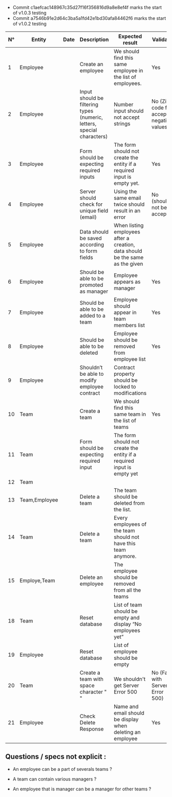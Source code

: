 - Commit c1aefcac148967c35d27f16f356816d9a8e8ef4f marks the start of v1.0.3 testing
- Commit a7546b91e2d64c3ba5a1fd42e1bd30afa84462f6 marks the start of v1.0.2 testing

| N° | Entity        | Date | Description                                                            | Expected result                                                               | Validated                                  |
| -- | ------------- | ---- | ---------------------------------------------------------------------- | ----------------------------------------------------------------------------- | ------------------------------------------ |
| 1  | Employee      |      | Create an employee                                                     | We should find this same employee in the list of employees.                   | Yes                                        |
| 2  | Employee      |      | Input should be filtering types (numeric, letters, special characters) | Number input should not accept strings                                        | No (Zip code field accept negative values) |
| 3  | Employee      |      | Form should be expecting required inputs                               | The form should not create the entity if a required input is empty yet.       | Yes                                        |
| 4  | Employee      |      | Server should check for unique field (email)                           | Using the same email twice should result in an error                          | No (should not be accepted)                |
| 5  | Employee      |      | Data should be saved according to form fields                          | When listing employees after a creation, data should be the same as the given |                                            |
| 6  | Employee      |      | Should be able to be promoted as manager                               | Employee appears as manager                                                   | Yes                                        |
| 7  | Employee      |      | Should be able to be added to a team                                   | Employee should appear in team members list                                   | Yes                                        |
| 8  | Employee      |      | Should be able to be deleted                                           | Employee should be removed from employee list                                 | Yes                                          |
| 9  | Employee      |      | Shouldn’t be able to modify employee contract                          | Contract property should be locked to modifications                           |                                            |
| 10 | Team   |      | Create a team                                                                 | We should find this same team in the list of teams                            |   Yes                                         |
| 11 | Team          |      | Form should be expecting required input                                | The form should not create the entity if a required input is empty yet        |                                            |
| 12 | Team          |      |                                                                        |                                                                               |                                            |
| 13 | Team,Employee |      | Delete a team                                                          | The team should be deleted from the list.                                     |                                            |
| 14 | Team          |      | Delete a team                                                          | Every employees of the team should not have this team anymore.                |                                            |
| 15 | Employe,Team  |      | Delete an employee                                                     | The employee should be removed from all the teams                             |                                            |
| 18 | Team          |      | Reset database                                                         | List of team should be empty and display “No employees yet”                   |                                            |
| 19 | Employee      |      | Reset database                                                         | List of employee should be empty                                              |                                            |
| 20 | Team   |      | Create a team with space character " "                                        | We shouldn't get Server Error 500                           |   No (Fail with Server Error 500)                  |
| 21 | Employee  |      |   Check Delete Response            |      Name and email should be display when deleting an employee                             |   Yes                                         |

## Questions / specs not explicit : 

- An employee can be a part of severals teams ?

- A team can contain various managers ?

- An employee that is manager can be a manager for other teams ? 

 

